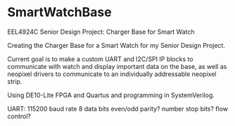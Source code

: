 # SmartWatchBase
EEL4924C Senior Design Project: Charger Base for Smart Watch


Creating the Charger Base for a Smart Watch for my Senior Design Project.

Current goal is to make a custom UART and I2C/SPI IP blocks to communicate with watch and display important data on the base,
as well as neopixel drivers to communicate to an individually addressable neopixel strip.

Using DE10-Lite FPGA and Quartus and programming in SystemVerilog.

UART:
115200 baud rate
8 data bits
even/odd parity?
number stop bits?
flow control?

